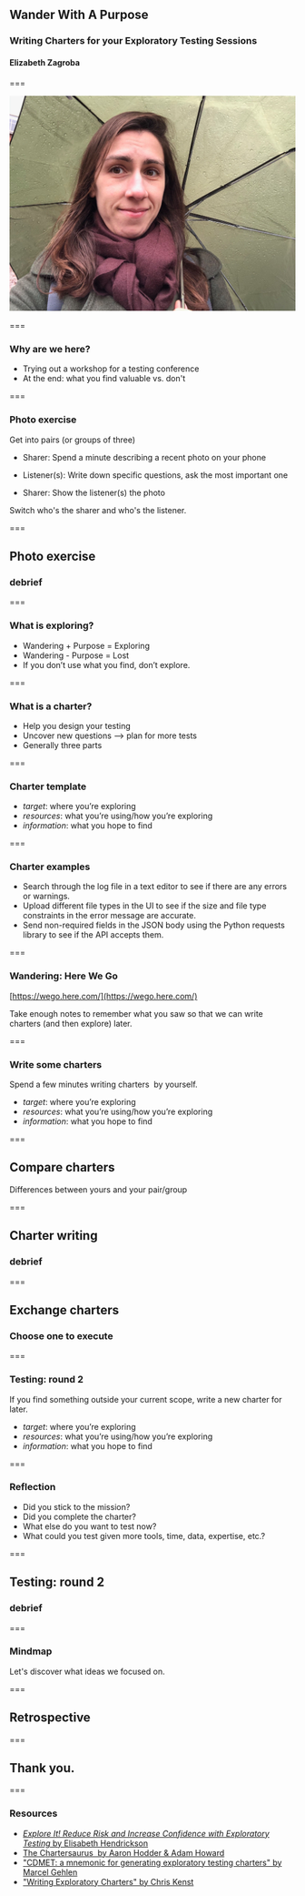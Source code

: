 
## Wander With A Purpose
### Writing Charters for your Exploratory Testing Sessions
#### Elizabeth Zagroba

===

![Me with an umbrella!](/images/umbrella.JPG "Me with an umbrella")

===

### Why are we here?
- Trying out a workshop for a testing conference
- At the end: what you find valuable vs. don&#x27;t


===

### Photo exercise

Get into pairs (or groups of three)  

- Sharer: Spend a minute describing a recent photo on your phone 

- Listener(s): Write down specific questions, ask the most important one

- Sharer: Show the listener(s) the photo

Switch who's the sharer and who's the listener.


===

## Photo exercise 
### debrief

===

### What is exploring?

- Wandering + Purpose = Exploring
- Wandering - Purpose = Lost
- If you don’t use what you find, don’t explore.


===

### What is a charter?

- Help you design your testing
- Uncover new questions --> plan for more tests
- Generally three parts

===

### Charter template

- *target*: where you’re exploring
- *resources*: what you’re using/how you’re exploring
- *information*: what you hope to find

===

### Charter examples

- Search through the log file in a text editor to see if there are any errors or warnings.
- Upload different file types in the UI to see if the size and file type constraints in the error message are accurate.
- Send non-required fields in the JSON body using the Python requests library to see if the API accepts them.

===

### Wandering: Here We Go
[https://wego.here.com/](https://wego.here.com/)  

Take enough notes to remember what you saw so that we can write charters (and then explore) later.

===

### Write some charters

Spend a few minutes writing charters  by yourself.  

- *target*: where you’re exploring
- *resources*: what you’re using/how you’re exploring
- *information*: what you hope to find

===

## Compare charters

Differences between yours and your pair/group

===

## Charter writing
### debrief

===

## Exchange charters
### Choose one to execute

===

### Testing: round 2 

If you find something outside your current scope, write a new charter for later.

- *target*: where you’re exploring
- *resources*: what you’re using/how you’re exploring
- *information*: what you hope to find

===

### Reflection

- Did you stick to the mission?
- Did you complete the charter?
- What else do you want to test now?
- What could you test given more tools, time, data, expertise, etc.?

===

## Testing: round 2
### debrief

===

### Mindmap

Let's discover what ideas we focused on.

===

## Retrospective

===

## Thank you.

===

### Resources

- [*Explore It! Reduce Risk and Increase Confidence with Exploratory Testing* by Elisabeth Hendrickson](https://www.goodreads.com/book/show/15980494-explore-it)
- [The Chartersaurus  by Aaron Hodder & Adam Howard](https://chartersaurus.blogspot.com/)
- ["CDMET: a mnemonic for generating exploratory testing charters" by Marcel Gehlen](https://thatsthebuffettable.blogspot.com/2017/06/cdmet-mnemonic-for-generating.html)
- ["Writing Exploratory Charters" by Chris Kenst](https://github.com/ckenst/testing-guides/blob/master/test%20design/writing_exploratory_charters.md)


